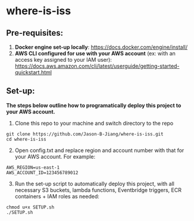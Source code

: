 # where-is-iss

## Pre-requisites:
1. **Docker engine set-up locally**: https://docs.docker.com/engine/install/
2. **AWS CLI configured for use with your AWS account** (ex: with an access key assigned to your IAM user): https://docs.aws.amazon.com/cli/latest/userguide/getting-started-quickstart.html

## Set-up:
**The steps below outline how to programatically deploy this project to your AWS account.**

1. Clone this repo to your machine and switch directory to the repo
```
git clone https://github.com/Jason-B-Jiang/where-is-iss.git
cd where-is-iss
```

2. Open config.txt and replace region and account number with that for your AWS account. For example:
```
AWS_REGION=us-east-1
AWS_ACCOUNT_ID=123456789012
```

3. Run the set-up script to automatically deploy this project, with all necessary S3 buckets, lambda functions, Eventbridge triggers, ECR containers + IAM roles as needed:
```
chmod u+x SETUP.sh
./SETUP.sh
```
